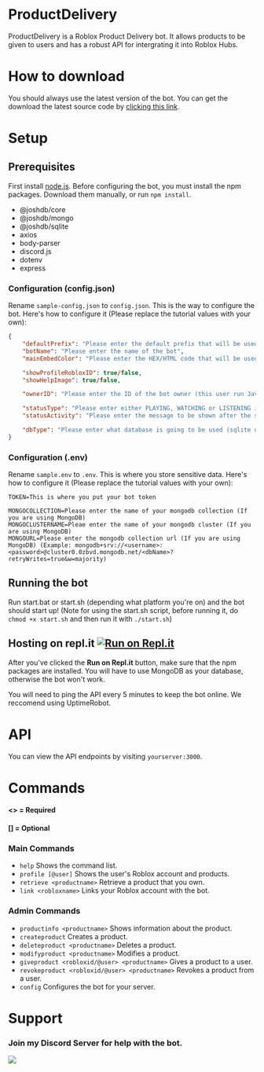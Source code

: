 # ProductDelivery
ProductDelivery is a Roblox Product Delivery bot. It allows products to be given to users and has a robust API for intergrating it into Roblox Hubs.

# How to download
You should always use the latest version of the bot. You can get the download the latest source code by [clicking this link](https://github.com/SoCuul/ProductDelivery/releases/latest).

# Setup
## Prerequisites
First install [node.js](https://nodejs.org/en/download/).
Before configuring the bot, you must install the npm packages. Download them manually, or run `npm install`.

* @joshdb/core
* @joshdb/mongo
* @joshdb/sqlite
* axios
* body-parser
* discord.js
* dotenv
* express

### Configuration (config.json)
Rename `sample-config.json` to `config.json`. This is the way to configure the bot.
Here's how to configure it (Please replace the tutorial values with your own):
```json
{
    "defaultPrefix": "Please enter the default prefix that will be used for the commands",
    "botName": "Please enter the name of the bot",
    "mainEmbedColor": "Please enter the HEX/HTML code that will be used for most embeds",

    "showProfileRobloxID": true/false,
    "showHelpImage": true/false,

    "ownerID": "Please enter the ID of the bot owner (this user run JavaScript code)",

    "statusType": "Please enter either PLAYING, WATCHING or LISTENING in all caps",
    "statusActivity": "Please enter the message to be shown after the status type",

    "dbType": "Please enter what database is going to be used (sqlite or mongo)"
}
```

### Configuration (.env)
Rename `sample.env` to `.env`. This is where you store sensitive data.
Here's how to configure it (Please replace the tutorial values with your own):
```
TOKEN=This is where you put your bot token

MONGOCOLLECTION=Please enter the name of your mongodb collection (If you are using MongoDB)
MONGOCLUSTERNAME=Pleae enter the name of your mongodb cluster (If you are using MongoDB)
MONGOURL=Please enter the mongodb collection url (If you are using MongoDB) (Example: mongodb+srv://<username>:<password>@cluster0.0zbvd.mongodb.net/<dbName>?retryWrites=true&w=majority)
```

## Running the bot
Run start.bat or start.sh (depending what platform you're on) and the bot should start up! (Note for using the start.sh script, before running it, do `chmod +x start.sh` and then run it with `./start.sh`)

## Hosting on repl.it [![Run on Repl.it](https://repl.it/badge/github/socuul/productdelivery)](https://repl.it/github/socuul/productdelivery)
After you've clicked the **Run on Repl.it** button, make sure that the npm packages are installed.
You will have to use MongoDB as your database, otherwise the bot won't work.

You will need to ping the API every 5 minutes to keep the bot online. We reccomend using UptimeRobot.

# API
You can view the API endpoints by visiting `yourserver:3000`.

# Commands
#### <> = Required
#### [] = Optional
### Main Commands
* `help` Shows the command list.
* `profile [@user]` Shows the user's Roblox account and products.
* `retrieve <productname>` Retrieve a product that you own.
* `link <robloxname>` Links your Roblox account with the bot.
### Admin Commands
* `productinfo <productname>` Shows information about the product.
* `createproduct` Creates a product.
* `deleteproduct <productname>` Deletes a product.
* `modifyproduct <productname>` Modifies a product.
* `giveproduct <robloxid/@user> <productname>` Gives a product to a user.
* `revokeproduct <robloxid/@user> <productname>` Revokes a product from a user.
* `config` Configures the bot for your server.


# Support
### Join my Discord Server for help with the bot.

<a href="https://discord.gg/AY7WHt4Nrw"><img src="https://discordapp.com/api/guilds/774121617240358932/widget.png?style=banner2"></a>
